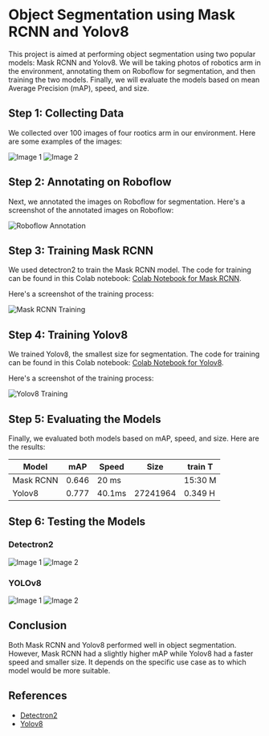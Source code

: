 <h1>Object Segmentation using Mask RCNN and Yolov8</h1>

<p>This project is aimed at performing object segmentation using two popular models: Mask RCNN and Yolov8. We will be taking photos of robotics arm in the environment, annotating them on Roboflow for segmentation, and then training the two models. Finally, we will evaluate the models based on mean Average Precision (mAP), speed, and size.</p>
<h2>Step 1: Collecting Data</h2>
<p>We collected over 100 images of four rootics arm in our environment. Here are some examples of the images:</p>
<p><img src="imgs/original.jpg" alt="Image 1">
<img src="imgs/original (1).jpg" alt="Image 2"></p>
<h2>Step 2: Annotating on Roboflow</h2>
<p>Next, we annotated the images on Roboflow for segmentation. Here's a screenshot of the annotated images on Roboflow:</p>
<p><img src="imgs/robo.png" alt="Roboflow Annotation"></p>
<h2>Step 3: Training Mask RCNN</h2>
<p>We used detectron2 to train the Mask RCNN model. The code for training can be found in this Colab notebook: 
<a href="https://colab.research.google.com/drive/1-iKrwiKwUQYtPXPWe1Xo2s1-hyRI4nPU?usp=sharing" target="_new">Colab Notebook for Mask RCNN</a>.</p><p>Here's a screenshot of the training process:</p>
<p><img src="imgs/train_detectron.png" alt="Mask RCNN Training"></p>
<h2>Step 4: Training Yolov8</h2>
<p>We trained Yolov8, the smallest size for segmentation. The code for training can be found in this Colab notebook: 
<a href="https://colab.research.google.com/drive/1iJX_n7GUFjU0J_P15wVpz2d37zZhwT7A?usp=sharing" target="_new">Colab Notebook for Yolov8</a>.</p>
<p>Here's a screenshot of the training process:</p>
<p><img src="imgs/train_yolo.png" alt="Yolov8 Training"></p>
<h2>Step 5: Evaluating the Models</h2>
<p>Finally, we evaluated both models based on mAP, speed, and size. Here are the results:</p>
<table><thead><tr><th>Model</th><th>mAP</th><th>Speed</th><th>Size</th><th>train T</th></tr></thead>
     <tbody><tr><td>Mask RCNN</td><td>0.646</td><td>20 ms</td><td> </td><td>15:30 M</td></tr>
         <tr><td>Yolov8</td><td>0.777</td><td>40.1ms</td><td>27241964</td><td>0.349 H</td></tr></tbody></table>

<h2>Step 6: Testing the Models</h2>
<h3>Detectron2</h3>
<p><img src="imgs/download11.png" alt="Image 1">
<img src="imgs/download22.png" alt="Image 2"></p>


<h3>YOLOv8</h3>
<p><img src="imgs/download1.jpeg" alt="Image 1">
<img src="imgs/download 1(1).jpeg" alt="Image 2"></p>


<h2>Conclusion</h2>
<p>Both Mask RCNN and Yolov8 performed well in object segmentation. However, Mask RCNN had a slightly higher mAP while Yolov8 had a faster speed and smaller size. It depends on the specific use case as to which model would be more suitable.</p>
<h2>References</h2>
<ul><li><a href="https://github.com/facebookresearch/detectron2" target="_new">Detectron2</a></li>
<li><a href="https://github.com/ultralytics/ultralytics" target="_new">Yolov8</a></li></ul></div>
